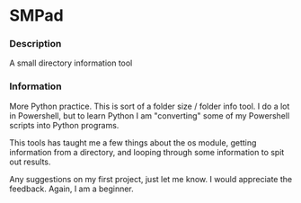 # SMPad

### Description
A small directory information tool

### Information
More Python practice. This is sort of a folder size / folder info tool. I do a lot in Powershell, but to learn Python I am "converting" some of my Powershell scripts into Python programs.

This tools has taught me a few things about the os module, getting information from a directory, and looping through some information to spit out results.

Any suggestions on my first project, just let me know. I would appreciate the feedback. Again, I am a beginner.

